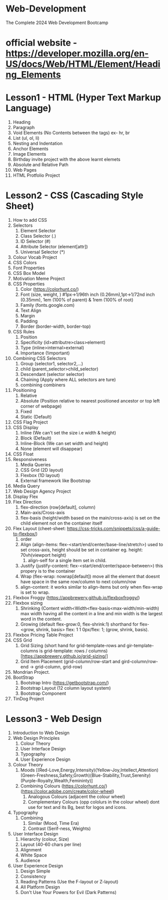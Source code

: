 # Web-Development
The Complete 2024 Web Development Bootcamp

# official website - https://developer.mozilla.org/en-US/docs/Web/HTML/Element/Heading_Elements

# Lesson1 - HTML (Hyper Text Markup Language) 
1. Heading  
2. Paragraph 
3. Void Elements (No Contents between the tags) ex- hr, br
4. List (ul, ol, li)
5. Nesting and Indentation
7. Anchor Elements
8. Image Elements 
9. Birthday invite project with the above learnt elemets
10. Absolute and Relative Path
11. Web Pages
12. HTML Protfolio Project

# Lesson2 - CSS (Cascading Style Sheet)
1. How to add CSS
2. Selectors
    1. Element Selector
    2. Class Selector (.)
    3. ID Selector (#)
    4. Attribute Selector (element[attr])
    5. Universal Selector (*)
3. Colour Vocab Project
4. CSS Colors
5. Font Properties
6. CSS Box Model
7. Motivation Meme Project
8. CSS Properties
    1. Color (https://colorhunt.co/)
    2. Font (size, weight, ) #1px->1/96th inch (0.26mm),1pt->1/72nd inch (0.35mm), 1em (100% of parent) & 1rem (100% of root)
    3. Family (fonts.google.com)
    4. Text Align
    5. Margin
    6. Padding
    7. Border (border-width, border-top)
9. CSS Rules
    1. Position
    2. Specificity (id>attributre>class>element)
    3. Type (inline>internal>external)
    4. Importance (!important)
10. Combining CSS Selectors
    1. Group (selector1, selector2,...)
    2. child (parent_selector>child_selector)
    3. Descendant (selector selector)
    4. Chaining (Apply where ALL selectors are ture)
    5. combining combiners
11. Positioning
    1. Relative
    2. Absolute (Position relative to nearest positioned ancestor or top left corner of webpage) 
    3. Fixed
    4. Static (Default)
12. CSS Flag Project
13. CSS Display
    1. Inline (We can't set the size i.e width & height)
    2. Block (Default)
    3. Inline-Block (We can set width and height)
    4. None (element will disappear)
14. CSS Float
15. Responsiveness
    1. Media Queries
    2. CSS Grid (2D layout)
    3. Flexbox (1D layout)
    4. External framework like Bootstrap
16. Media Query
17. Web Design Agency Project
18. Display Flex
19. Flex Direction
    1. flex-direction (row[default], column)
    2. Main-axis/Cross-axis
    3. flex-basis (height/width based on the main/cross-axis) is set on the child element not on the container itself
20. Flex Layout (cheet-sheet: https://css-tricks.com/snippets/css/a-guide-to-flexbox/)
    1. order
    1. Align (align-items: flex-<start/end/center/base-line/stretch>) used to set cross-axis, height should be set in container eg. height: 70vh(viewport height)
        1. align-self for a single item set in child.
    2. Justify (justify-content: flex-<start/end/center/space-between>) this propery is to the container
    3. Wrap (flex-wrap: nowrap[default]) move all the element that doesnt have space in the same row/column to next column/row
    4. align-content: it works similar to align-items but only when flex-wrap is set to wrap.
21. Flexbox Froggy (https://appbrewery.github.io/flexboxfroggy/)
22. Flexbox sizing
    1. Shrinking (Content width<Width<flex-basis<max-width/min-width) max width having all the content in a line and min width is the largest word in the content.
    2. Growing (default flex-grow:0, flex-shrink:1) shorthand for flex-<grow, shrink, basis> flex: 1 1 0px/flex: 1; (grow, shrink, basis).
23. Flexbox Pricing Table Project
24. CSS Grid
    1. Grid Sizing (short hand for grid-template-rows and gir-template-columns is grid-template: rows / columns) [https://appbrewery.github.io/grid-sizing/]
    2. Grid Item Placement (grid-column/row-start and gird-column/row-end -> grid-column, grid-row)
25. Mondrian Project.
26. BootStrap
    1. Bootstrap Intro (https://getbootstrap.com/)
    2. Bootstrap Layout (12 column layout system)
    3. Bootstrap Component
27. TinDog Project

# Lesson3 - Web Design
1. Introduction to Web Design
2. Web Design Principles
    1. Colour Theory
    2. User Interface Design
    3. Typography
    4. User Experience Design
3. Colour Theory
    1. Moods [(Red-Love,Energy,Intensity)(Yellow-Joy,Intellect,Attention)(Green-Freshness,Safety,Growth)(Blue-Stability,Trust,Serenity)(Purple-Royalty,Wealth,Femininty)]
    2. Combining Colours (https://colorhunt.co/) (https://color.adobe.com/create/color-wheel)
        1. Analogous Colours (adjacent the colour wheel)
        2. Complementary Colours (opp cololurs in the colour wheel) dont use for text and its Bg, best for logos and icons.
4. Typography
    1. Combining
        1. Similar (Mood, Time Era)
        2. Contrast (Serif-ness, Weights) 
5. User Interface Design
    1. Hierarchy (colour, Size)
    2. Layout (40-60 chars per line)
    3. Alignment
    4. White Space
    5. Audience
6. User Experience Design
    1. Design Simple
    2. Consistency
    3. Reading Patterns (Use the F-layout or Z-layout)
    4. All Platform Design
    5. Don't Use Your Powers for Evil (Dark Patterns)
